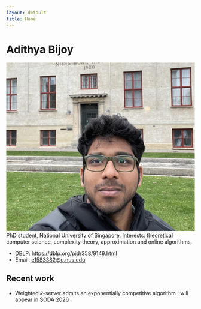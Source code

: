 ```yaml
---
layout: default
title: Home
---
```


# Adithya Bijoy
![web-image](website.jpg)
PhD student, National University of Singapore. Interests: theoretical computer science, complexity theory, approximation and online algorithms.  

- DBLP: https://dblp.org/pid/358/9149.html
- Email: e1583382@u.nus.edu

## Recent work

- Weighted $k$-server admits an exponentially competitive algorithm : will appear in SODA 2026

